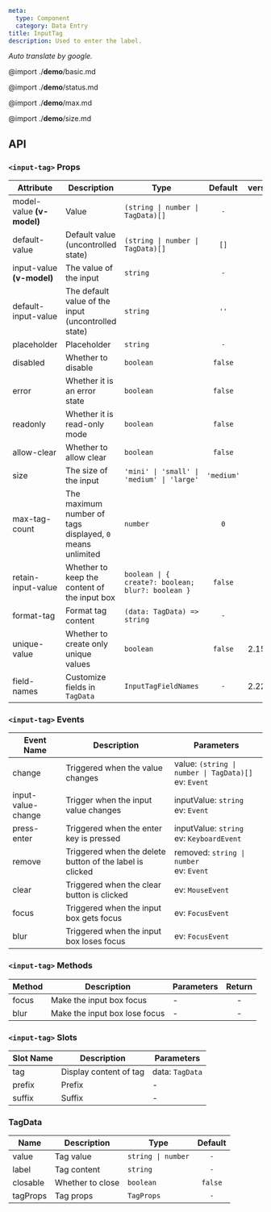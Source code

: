 ```yaml
meta:
  type: Component
  category: Data Entry
title: InputTag
description: Used to enter the label.
```

*Auto translate by google.*

@import ./__demo__/basic.md

@import ./__demo__/status.md

@import ./__demo__/max.md

@import ./__demo__/size.md

## API


### `<input-tag>` Props

|Attribute|Description|Type|Default|version|
|---|---|---|:---:|:---|
|model-value **(v-model)**|Value|`(string \| number \| TagData)[]`|`-`||
|default-value|Default value (uncontrolled state)|`(string \| number \| TagData)[]`|`[]`||
|input-value **(v-model)**|The value of the input|`string`|`-`||
|default-input-value|The default value of the input (uncontrolled state)|`string`|`''`||
|placeholder|Placeholder|`string`|`-`||
|disabled|Whether to disable|`boolean`|`false`||
|error|Whether it is an error state|`boolean`|`false`||
|readonly|Whether it is read-only mode|`boolean`|`false`||
|allow-clear|Whether to allow clear|`boolean`|`false`||
|size|The size of the input|`'mini' \| 'small' \| 'medium' \| 'large'`|`'medium'`||
|max-tag-count|The maximum number of tags displayed, `0` means unlimited|`number`|`0`||
|retain-input-value|Whether to keep the content of the input box|`boolean \| { create?: boolean; blur?: boolean }`|`false`||
|format-tag|Format tag content|`(data: TagData) => string`|`-`||
|unique-value|Whether to create only unique values|`boolean`|`false`|2.15.0|
|field-names|Customize fields in `TagData`|`InputTagFieldNames`|`-`|2.22.0|
### `<input-tag>` Events

|Event Name|Description|Parameters|
|---|---|---|
|change|Triggered when the value changes|value: `(string \| number \| TagData)[]`<br>ev: `Event`|
|input-value-change|Trigger when the input value changes|inputValue: `string`<br>ev: `Event`|
|press-enter|Triggered when the enter key is pressed|inputValue: `string`<br>ev: `KeyboardEvent`|
|remove|Triggered when the delete button of the label is clicked|removed: `string \| number`<br>ev: `Event`|
|clear|Triggered when the clear button is clicked|ev: `MouseEvent`|
|focus|Triggered when the input box gets focus|ev: `FocusEvent`|
|blur|Triggered when the input box loses focus|ev: `FocusEvent`|
### `<input-tag>` Methods

|Method|Description|Parameters|Return|
|---|---|---|:---:|
|focus|Make the input box focus|-|-|
|blur|Make the input box lose focus|-|-|
### `<input-tag>` Slots

|Slot Name|Description|Parameters|
|---|---|---|
|tag|Display content of tag|data: `TagData`|
|prefix|Prefix|-|
|suffix|Suffix|-|




### TagData

|Name|Description|Type|Default|
|---|---|---|:---:|
|value|Tag value|`string \| number`|`-`|
|label|Tag content|`string`|`-`|
|closable|Whether to close|`boolean`|`false`|
|tagProps|Tag props|`TagProps`|`-`|


